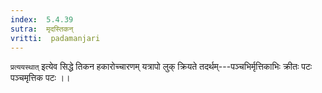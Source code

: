 ```yaml
---
index:  5.4.39
sutra:  मृदस्तिकन्
vritti:  padamanjari
---
```


`प्रत्ययस्थात्` इत्येव सिद्धे तिकन हकारोच्चारणम् यत्रापो लुक् क्रियते तदर्थम्---पञ्चभिर्मृत्तिकाभिः क्रीतः पटः पञ्चमृत्तिक पटः ।।

